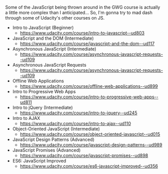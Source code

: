 Some of the JavaScript being thrown around in the GWG course is actually a little more complex than I anticipated... 
So, I'm gonna try to mad dash through some of Udacity's other courses on JS.

* Intro to JavaScript (Beginner)
  - https://www.udacity.com/course/intro-to-javascript--ud803
* JavaScript and the DOM (Intermediate)
  - https://www.udacity.com/course/javascript-and-the-dom--ud117
* Asynchronous JavaScript (Intermediate)
  - https://www.udacity.com/course/asynchronous-javascript-requests--ud109
* Asynchronous JavaScript Requests
  - https://www.udacity.com/course/asynchronous-javascript-requests--ud109
* Offline Web Applications
  - https://www.udacity.com/course/offline-web-applications--ud899
* Intro to Progressive Web Apps
  - https://www.udacity.com/course/intro-to-progressive-web-apps--ud811
* Intro to jQuery (Intermediate)
  - https://www.udacity.com/course/intro-to-jquery--ud245
* Intro to AJAX
  - https://www.udacity.com/course/intro-to-ajax--ud110
* Object-Oriented JavaScript (Intermediate)
  - https://www.udacity.com/course/object-oriented-javascript--ud015
* JavaScript Design Patterns (Advanced)
  - https://www.udacity.com/course/javascript-design-patterns--ud989
* JavaScript Promises (Advanced)
  - https://www.udacity.com/course/javascript-promises--ud898
* ES6: JavaScript Improved
  - https://www.udacity.com/course/es6-javascript-improved--ud356



